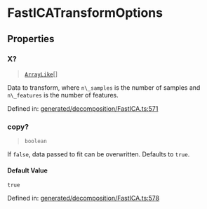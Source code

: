 # FastICATransformOptions

## Properties

### X?

> [`ArrayLike`](../types/ArrayLike.md)[]

Data to transform, where `n\_samples` is the number of samples and `n\_features` is the number of features.

Defined in:  [generated/decomposition/FastICA.ts:571](https://github.com/transitive-bullshit/scikit-learn-ts/blob/122b3c0/packages/sklearn/src/generated/decomposition/FastICA.ts#L571)

### copy?

> `boolean`

If `false`, data passed to fit can be overwritten. Defaults to `true`.

#### Default Value

`true`

Defined in:  [generated/decomposition/FastICA.ts:578](https://github.com/transitive-bullshit/scikit-learn-ts/blob/122b3c0/packages/sklearn/src/generated/decomposition/FastICA.ts#L578)
